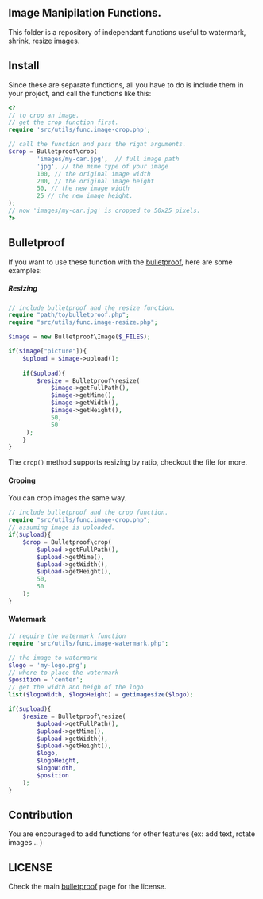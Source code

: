 Image Manipilation Functions. 
----- 
This folder is a repository of independant functions useful to 
watermark, shrink, resize images. 

Install
-----
Since these are separate functions, all you have to do is 
include them in your project, and call the functions like this: 

```php 
<?
// to crop an image. 
// get the crop function first. 
require 'src/utils/func.image-crop.php';

// call the function and pass the right arguments. 
$crop = Bulletproof\crop( 
		'images/my-car.jpg',  // full image path
		'jpg', // the mime type of your image
		100, // the original image width
		200, // the original image height
		50, // the new image width
		25 // the new image height. 
); 
// now 'images/my-car.jpg' is cropped to 50x25 pixels.
?>
```

Bulletproof
-----
If you want to use these function with the [bulletproof][bulletproof], here are some examples: 

##### Resizing
```php 
// include bulletproof and the resize function.
require "path/to/bulletproof.php";
require "src/utils/func.image-resize.php";

$image = new Bulletproof\Image($_FILES);

if($image["picture"]){
	$upload = $image->upload();
	
	if($upload){
		$resize = Bulletproof\resize(
			$image->getFullPath(), 
			$image->getMime(),
			$image->getWidth(),
			$image->getHeight(),
			50,
			50
	 );
	}
}
```
The `crop()` method supports resizing by ratio, checkout the file for more. 

#### Croping
You can crop images the same way.
```php 
// include bulletproof and the crop function.
require "src/utils/func.image-crop.php";
// assuming image is uploaded. 
if($upload){
	$crop = Bulletproof\crop(
		$upload->getFullPath(), 
		$upload->getMime(),
		$upload->getWidth(),
		$upload->getHeight(),
		50,
		50
	);
}
```
#### Watermark
```php 
// require the watermark function
require 'src/utils/func.image-watermark.php';

// the image to watermark
$logo = 'my-logo.png'; 
// where to place the watermark
$position = 'center'; 
// get the width and heigh of the logo
list($logoWidth, $logoHeight) = getimagesize($logo);

if($upload){
	$resize = Bulletproof\resize(
		$upload->getFullPath(), 
		$upload->getMime(),
		$upload->getWidth(),
		$upload->getHeight(),
		$logo, 
		$logoHeight, 
		$logoWidth, 
		$position		
	);
}
```

Contribution 
----- 

You are encouraged to add functions for other features (ex: add text, rotate images .. ) 

LICENSE 
----- 
Check the main [bulletproof][bulletproof] page for the license. 


[bulletproof]: http://github.com/samayo/bulletproof
